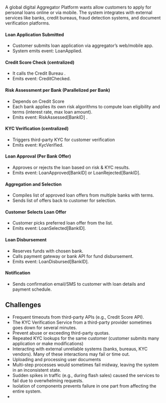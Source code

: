 A global digital Aggregator Platform wants allow customers to apply for personal loans online or via mobile. The system integrates with external services like banks, credit bureaus, fraud detection systems, and document verification platforms.

#### Loan Application Submitted
* Customer submits loan application via aggregator’s web/mobile app.
* System emits event: LoanApplied.
#### Credit Score Check (centralized)
* It calls the Credit Bureau .
* Emits event: CreditChecked.
#### Risk Assessment per Bank (Parallelized per Bank)
* Depends on Credit Score 
* Each bank applies its own risk algorithms to compute loan eligibility and terms (interest rate, max loan amount).
* Emits event: RiskAssessed[BankID] .
#### KYC Verification (centralized)
* Triggers third-party KYC for customer verification 
* Emits event: KycVerified.
#### Loan Approval (Per Bank Offer)
* Approves or rejects the loan based on risk & KYC results.
* Emits event: LoanApproved[BankID] or LoanRejected[BankID].
#### Aggregation and Selection
* Compiles list of approved loan offers from multiple banks with terms.
* Sends list of offers back to customer for selection.
#### Customer Selects Loan Offer
* Customer picks preferred loan offer from the list.
* Emits event: LoanSelected[BankID].
#### Loan Disbursement
* Reserves funds with chosen bank.
* Calls payment gateway or bank API for fund disbursement.
* Emits event: LoanDisbursed[BankID].
#### Notification
* Sends confirmation email/SMS to customer with loan details and payment schedule.



## Challenges
- Frequent timeouts from third-party APIs (e.g., Credit Score API).
- The KYC Verification Service from a third-party provider sometimes goes down for several minutes.
- Prevent abuse or exceeding third-party quotas.
- Repeated KYC lookups for the same customer (customer submits many application or make modifications)
- Interacting with external unreliable systems (banks, bureaus, KYC vendors). Many of these interactions may fail or time out. 
- Uploading and processing user documents
- Multi-step processes would sometimes fail midway, leaving the system in an inconsistent state.
- Sudden spikes in traffic (e.g., during flash sales) caused the services to fail due to overwhelming requests.
- Isolation of components prevents failure in one part from affecting the entire system. 
- 
